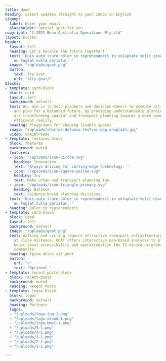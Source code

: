 ```yaml
---
title: Home
heading: Latest updates straight to your inbox in English
signup:
  label: Enter your email
  placeholder: Special spot for you
copyright: "© 2021 Beam Australia Operations Pty Ltd"
layout: blocks
header:
  layout: left
  heading: Let's balance the future together!
  text: 'Duis aute irure dolor in reprehenderit in voluptate velit esse cillum dolore
    eu fugiat nulla pariatur. '
  image: "/uploads/goat.png"
  button:
    text: Try Goat
    url: "/try-goat/"
blocks:
- template: card-block
  block: card
  layout: left
  background: default
  text: Our aim is to help planners and decision-makers to promote active mobility
    and plan for a balanced future. By providing understandable planning tools, we
    are transforming spatial and transport planning towards a more open, joyful and
    efficient reality.  
  heading: Playground for shaping livable spaces
  image: "/uploads/charles-deluvio-lks7vei-eag-unsplash.jpg"
  video: YdAIBlPVe9s
- template: features-block
  block: features
  background: muted
  features:
  - icon: "/uploads/icon-circle.svg"
    heading: Innovation
    text: 'Always driving for cutting-edge technology. '
  - icon: "/uploads/icon-square-yellow.svg"
    heading: Joy
    text: Make urban and transport planning fun.
  - icon: "/uploads/icon-triangle-primary.svg"
    heading: Balance
    text: Evidence-based planning decisions.
  text: 'Duis aute irure dolor in reprehenderit in voluptate velit esse cillum dolore
    eu fugiat nulla pariatur. '
  heading: Dolor in reprehenderit
- template: card-block
  block: card
  layout: left
  background: default
  image: "/uploads/goat.png"
  text: Walking and cycling require attractive transport infrastructure and destinations
    at close distance. GOAT offers interactive map-based analysis to plan active mobility,
    boost local accessibility and operationalize the 15-minute neighborhood in your
    community. 
  heading: Ipsum dolor sit amet
  button:
    url: "/"
    text: 'Optional '
- template: recent-posts-block
  block: recent-posts
  background: muted
  heading: Recent Posts
- template: logos-block
  block: logos
  background: default
  heading: Partners
  logos:
  - "/uploads/logo-tum-1.png"
  - "/uploads/logo-mfund-1.png"
  - "/uploads/logo-bmvi-1.png"
  - "/uploads/5-1.png"
  - "/uploads/4-1.png"
  - "/uploads/3-1.png"
  - "/uploads/2-1.png"
  - "/uploads/1-1.png"

---
```

